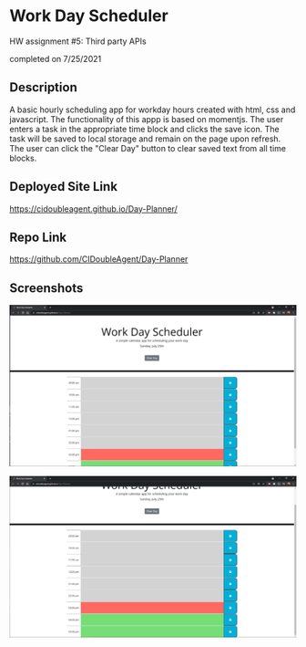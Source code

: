 # Work Day Scheduler
HW assignment #5: Third party APIs

completed on 7/25/2021

## Description
A basic hourly scheduling app for workday hours created with html, css and javascript. The functionality of this appp is based on momentjs. The user enters a task in the appropriate time block and clicks the save icon. The task will be saved to local storage and remain on the page upon refresh. The user can click the "Clear Day" button to clear saved text from all time blocks.

## Deployed Site Link
https://cidoubleagent.github.io/Day-Planner/

## Repo Link
https://github.com/CIDoubleAgent/Day-Planner

## Screenshots

![Work Day Scheduler_1](https://github.com/CIDoubleAgent/Day-Planner/blob/main/images/Work%20Day%20Scheduler_1.png)

![Work Day Scheduler_2](https://github.com/CIDoubleAgent/Day-Planner/blob/main/images/Work%20Day%20Scheduler_2.png)
